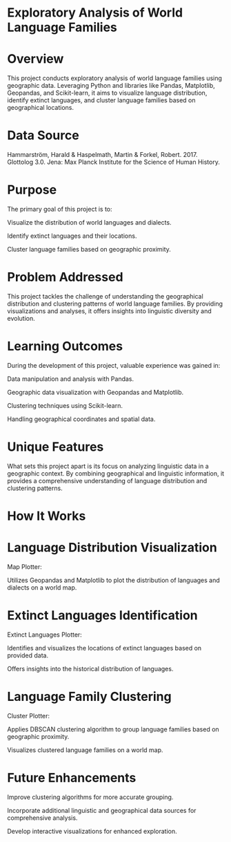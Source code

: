 # Exploratory Analysis of World Language Families
# Overview
This project conducts exploratory analysis of world language families using geographic data. Leveraging Python and libraries like Pandas, Matplotlib, Geopandas, and Scikit-learn, it aims to visualize language distribution, identify extinct languages, and cluster language families based on geographical locations.

# Data Source
Hammarström, Harald & Haspelmath, Martin & Forkel, Robert. 2017. Glottolog 3.0.
Jena: Max Planck Institute for the Science of Human History.

# Purpose
The primary goal of this project is to:

Visualize the distribution of world languages and dialects.

Identify extinct languages and their locations.

Cluster language families based on geographic proximity.

# Problem Addressed
This project tackles the challenge of understanding the geographical distribution and clustering patterns of world language families. By providing visualizations and analyses, it offers insights into linguistic diversity and evolution.

# Learning Outcomes
During the development of this project, valuable experience was gained in:

Data manipulation and analysis with Pandas.

Geographic data visualization with Geopandas and Matplotlib.

Clustering techniques using Scikit-learn.

Handling geographical coordinates and spatial data.

# Unique Features
What sets this project apart is its focus on analyzing linguistic data in a geographic context. By combining geographical and linguistic information, it provides a comprehensive understanding of language distribution and clustering patterns.

# How It Works
# Language Distribution Visualization
Map Plotter:

Utilizes Geopandas and Matplotlib to plot the distribution of languages and dialects on a world map.

# Extinct Languages Identification
Extinct Languages Plotter:

Identifies and visualizes the locations of extinct languages based on provided data.

Offers insights into the historical distribution of languages.

# Language Family Clustering
Cluster Plotter:

Applies DBSCAN clustering algorithm to group language families based on geographic proximity.

Visualizes clustered language families on a world map.

# Future Enhancements
Improve clustering algorithms for more accurate grouping.

Incorporate additional linguistic and geographical data sources for comprehensive analysis.

Develop interactive visualizations for enhanced exploration.
